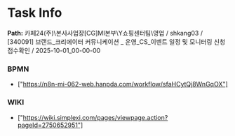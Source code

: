 # Task Info

**Path:** 카페24(주)\본사사업장\[CG]MI본부\Y쇼핑센터팀\영업 / shkang03 / [340091] 브랜드_크리에이터 커뮤니케이션 _ 운영_CS_이벤트 일정 및 모니터링 신청 접수확인 / 2025-10-01_00-00-00

### BPMN
- ["https://n8n-mi-062-web.hanpda.com/workflow/sfaHCytQj8WnGqOX"]

### WIKI
- ["https://wiki.simplexi.com/pages/viewpage.action?pageId=2750652951"]


